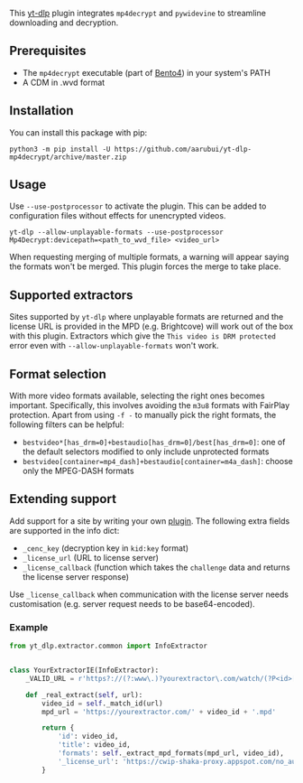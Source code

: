 This [yt-dlp](https://github.com/yt-dlp/yt-dlp) plugin integrates `mp4decrypt` and `pywidevine` to streamline downloading and decryption.

## Prerequisites

- The `mp4decrypt` executable (part of [Bento4](https://www.bento4.com/)) in your system's PATH
- A CDM in .wvd format

## Installation

You can install this package with pip:
```
python3 -m pip install -U https://github.com/aarubui/yt-dlp-mp4decrypt/archive/master.zip
```

## Usage

Use `--use-postprocessor` to activate the plugin. This can be added to configuration files without effects for unencrypted videos.

```shell
yt-dlp --allow-unplayable-formats --use-postprocessor Mp4Decrypt:devicepath=<path_to_wvd_file> <video_url>
```

When requesting merging of multiple formats, a warning will appear saying the formats won't be merged. This plugin forces the merge to take place.

## Supported extractors

Sites supported by `yt-dlp` where unplayable formats are returned and the license URL is provided in the MPD (e.g. Brightcove) will work out of the box with this plugin. Extractors which give the `This video is DRM protected` error even with `--allow-unplayable-formats` won't work.

## Format selection

With more video formats available, selecting the right ones becomes important. Specifically, this involves avoiding the `m3u8` formats with FairPlay protection. Apart from using `-f -` to manually pick the right formats, the following filters can be helpful:

- `bestvideo*[has_drm=0]+bestaudio[has_drm=0]/best[has_drm=0]`: one of the default selectors modified to only include unprotected formats
- `bestvideo[container=mp4_dash]+bestaudio[container=m4a_dash]`: choose only the MPEG-DASH formats

## Extending support

Add support for a site by writing your own [plugin](https://github.com/yt-dlp/yt-dlp#plugins). The following extra fields are supported in the info dict:

- `_cenc_key` (decryption key in `kid:key` format)
- `_license_url` (URL to license server)
- `_license_callback` (function which takes the `challenge` data and returns the license server response)

Use `_license_callback` when communication with the license server needs customisation (e.g. server request needs to be base64-encoded).

### Example

```python
from yt_dlp.extractor.common import InfoExtractor


class YourExtractorIE(InfoExtractor):
    _VALID_URL = r'https?://(?:www\.)?yourextractor\.com/watch/(?P<id>[0-9]+)'

    def _real_extract(self, url):
        video_id = self._match_id(url)
        mpd_url = 'https://yourextractor.com/' + video_id + '.mpd'

        return {
            'id': video_id,
            'title': video_id,
            'formats': self._extract_mpd_formats(mpd_url, video_id),
            '_license_url': 'https://cwip-shaka-proxy.appspot.com/no_auth',
        }
```
